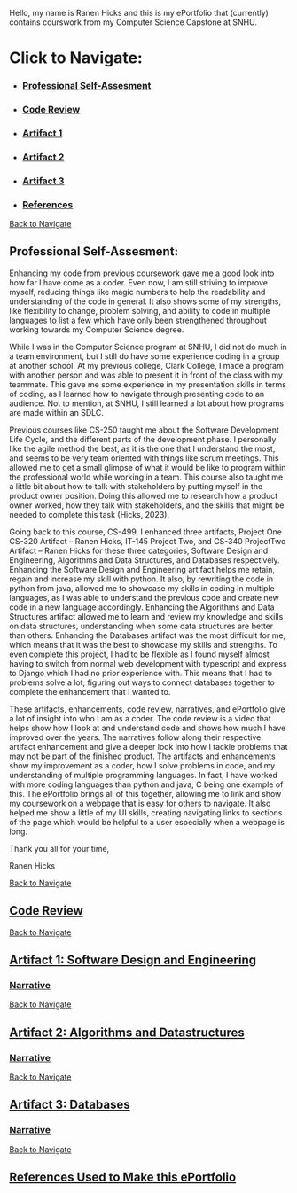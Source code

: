 <!-- (Github basic writing and formatting syntax, n.d.; Mendelssohn, 2022) -->
Hello, my name is Ranen Hicks and this is my ePortfolio that (currently) contains courswork from my Computer Science Capstone at SNHU.

# Click to Navigate:
* ### [Professional Self-Assesment](#professional-self-assesment-1)
* ### [Code Review](#code-review-1)
* ### [Artifact 1](#artifact-1-software-design-and-engineering)
* ### [Artifact 2](#artifact-2-algorithms-and-datastructures)
* ### [Artifact 3](#artifact-3-databases)
* ### [References](#references-used-to-make-this-eportfolio)

[Back to Navigate](#click-to-navigate)
## Professional Self-Assesment:
Enhancing my code from previous coursework gave me a good look into how far I have come as a coder. Even now, I am still striving to improve myself, reducing things like magic numbers to help the readability and understanding of the code in general. It also shows some of my strengths, like flexibility to change, problem solving, and ability to code in multiple languages to list a few which have only been strengthened throughout working towards my Computer Science degree.  

While I was in the Computer Science program at SNHU, I did not do much in a team environment, but I still do have some experience coding in a group at another school. At my previous college, Clark College, I made a program with another person and was able to present it in front of the class with my teammate. This gave me some experience in my presentation skills in terms of coding, as I learned how to navigate through presenting code to an audience. Not to mention, at SNHU, I still learned a lot about how programs are made within an SDLC. 

Previous courses like CS-250 taught me about the Software Development Life Cycle, and the different parts of the development phase. I personally like the agile method the best, as it is the one that I understand the most, and seems to be very team oriented with things like scrum meetings. This allowed me to get a small glimpse of what it would be like to program within the professional world while working in a team. This course also taught me a little bit about how to talk with stakeholders by putting myself in the product owner position. Doing this allowed me to research how a product owner worked, how they talk with stakeholders, and the skills that might be needed to complete this task (Hicks, 2023).  

Going back to this course, CS-499, I enhanced three artifacts, Project One CS-320 Artifact – Ranen Hicks, IT-145 Project Two, and CS-340 ProjectTwo Artifact – Ranen Hicks for these three categories, Software Design and Engineering, Algorithms and Data Structures, and Databases respectively.  Enhancing the Software Design and Engineering artifact helps me retain, regain and increase my skill with python. It also, by rewriting the code in python from java, allowed me to showcase my skills in coding in multiple languages, as I was able to understand the previous code and create new code in a new language accordingly.  Enhancing the Algorithms and Data Structures artifact allowed me to learn and review my knowledge and skills on data structures, understanding when some data structures are better than others. Enhancing the Databases artifact was the most difficult for me, which means that it was the best to showcase my skills and strengths. To even complete this project, I had to be flexible as I found myself almost having to switch from normal web development with typescript and express to Django which I had no prior experience with. This means that I had to problems solve a lot, figuring out ways to connect databases together to complete the enhancement that I wanted to. 

These artifacts, enhancements, code review, narratives, and ePortfolio give a lot of insight into who I am as a coder. The code review is a video that helps show how I look at and understand code and shows how much I have improved over the years. The narratives follow along their respective artifact enhancement and give a deeper look into how I tackle problems that may not be part of the finished product. The artifacts and enhancements show my improvement as a coder, how I solve problems in code, and my understanding of multiple programming languages. In fact, I have worked with more coding languages than python and java, C being one example of this. The ePortfolio brings all of this together, allowing me to link and show my coursework on a webpage that is easy for others to navigate. It also helped me show a little of my UI skills, creating navigating links to sections of the page which would be helpful to a user especially when a webpage is long. 

Thank you all for your time, 

Ranen Hicks  

 
[Back to Navigate](#click-to-navigate)
## [Code Review](https://www.youtube.com/watch?v=fLZz_yEud5Q)


[Back to Navigate](#click-to-navigate)
## [Artifact 1: Software Design and Engineering](Engineering.md)
### [Narrative](https://docs.google.com/document/d/1-sVM5UqeYbytaSxauqQEcnBLY51JZtqr/edit?usp=sharing&ouid=114962371169660708666&rtpof=true&sd=true)
        
             
[Back to Navigate](#click-to-navigate)
## [Artifact 2: Algorithms and Datastructures](Algorithms.md)
### [Narrative](https://docs.google.com/document/d/1NSoZREICZDcPIcjU1PmuWKeQBmi3bMAs/edit?usp=sharing&ouid=114962371169660708666&rtpof=true&sd=true)


[Back to Navigate](#click-to-navigate)
## [Artifact 3: Databases](Databases.md)
### [Narrative](https://docs.google.com/document/d/1i40NuZvJ8LBNT6MIDEk0djsgqMlYcoq4/edit?usp=sharing&ouid=114962371169660708666&rtpof=true&sd=true)

[Back to Navigate](#click-to-navigate)
## [References Used to Make this ePortfolio](https://docs.google.com/document/d/10tcO9LBiJUnxnEvLL6yUBRigKrY8qpbuSsRe_rvs95M/edit?usp=sharing)

